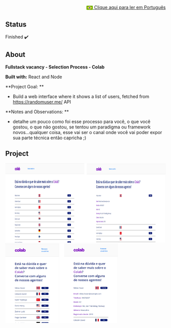 <p align="right"><a href="README-pt.md"><img src="img/br-flag.png" height="20" align="center"> Clique aqui para ler em Português </a></p>

## Status 
Finished :heavy_check_mark: 

## About
**Fullstack vacancy - Selection Process - Colab** 

**Built with:** React and Node

**Project Goal: **
- Build a web interface where it shows a list of users, fetched from https://randomuser.me/ API

**Notes and Observations: **
- detalhe um pouco como foi esse processo para você, o que você gostou, o que não gostou, se tentou um paradigma ou framework novos...qualquer coisa, esse vai ser o canal onde você vai poder expor sua parte técnica então capricha ;)

## Project

<img src="/img/web.png" height="250"/>
<img src="/img/mobile.png" height="250"/>









